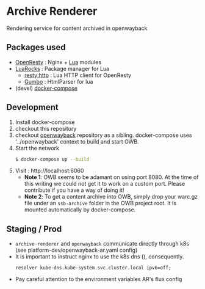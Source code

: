 # Archive Renderer

Rendering service for content archived in openwayback

## Packages used
- [OpenResty](https://openresty.org) : Nginx + [Lua](https://lua.org) modules
- [LuaRocks](https://luarocks.org) : Package manager for Lua
  - [resty:http](https://github.com/ledgetech/lua-resty-http) : Lua HTTP client for OpenResty
  - [Gumbo](https://github.com/craigbarnes/lua-gumbo) : HtmlParser for lua
- (devel) [docker-compose](https://docs.docker.com/compose/)

## Development

1. Install docker-compose
1. checkout this repository
1. checkout [openwayback](https://github.com/statisticsnorway/openwayback) repository as a sibling. docker-compose uses '../openwayback' context 
   to build and start OWB. 
1. Start the network
   ```bash
   $ docker-compose up --build
   ```
1. Visit : http://localhost:6060
   - **Note 1**: OWB seems to be adamant on using port 8080. At the time of this writing we could not get it 
     to work on a custom port. Please contribute if you have a way of doing it! 
   - **Note 2**: To get a content archive into OWB, simply drop your warc.gz file under an `ssb-archive` folder in the
     OWB project root. It is mounted automatically by docker-compose.
     
## Staging / Prod
- `archive-renderer` and `openwayback` communicate directly through k8s (see platform-dev/openwayback-ar.yaml config)
- It is important to instruct nginx to use the k8s dns (), consequently. 
  ```nginx
  resolver kube-dns.kube-system.svc.cluster.local ipv6=off;
  ```
- Pay careful attention to the environment variables AR's flux config
